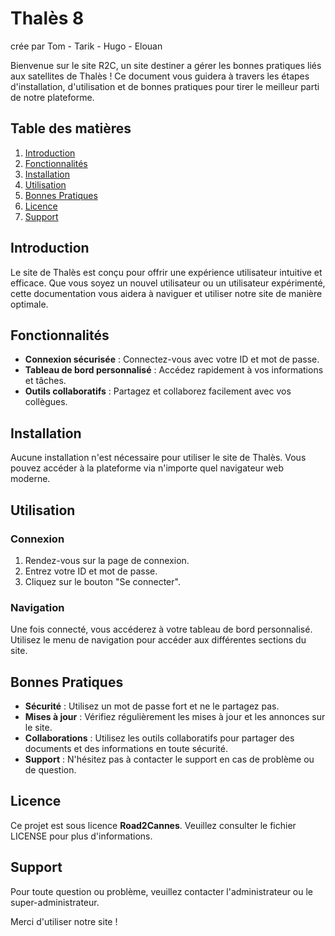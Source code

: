 # Thalès 8
crée par Tom - Tarik - Hugo - Elouan

Bienvenue sur le site R2C, un site destiner a gérer les bonnes pratiques liés aux satellites de Thalès ! Ce document vous guidera à travers les étapes d'installation, d'utilisation et de bonnes pratiques pour tirer le meilleur parti de notre plateforme.

## Table des matières
1. [Introduction](#introduction)
2. [Fonctionnalités](#fonctionnalités)
3. [Installation](#installation)
4. [Utilisation](#utilisation)
5. [Bonnes Pratiques](#bonnes-pratiques)
6. [Licence](#licence)
7. [Support](#support)

## Introduction
Le site de Thalès est conçu pour offrir une expérience utilisateur intuitive et efficace. Que vous soyez un nouvel utilisateur ou un utilisateur expérimenté, cette documentation vous aidera à naviguer et utiliser notre site de manière optimale.

## Fonctionnalités
- **Connexion sécurisée** : Connectez-vous avec votre ID et mot de passe.
- **Tableau de bord personnalisé** : Accédez rapidement à vos informations et tâches.
- **Outils collaboratifs** : Partagez et collaborez facilement avec vos collègues.

## Installation
Aucune installation n'est nécessaire pour utiliser le site de Thalès. Vous pouvez accéder à la plateforme via n'importe quel navigateur web moderne.

## Utilisation
### Connexion
1. Rendez-vous sur la page de connexion.
2. Entrez votre ID et mot de passe.
3. Cliquez sur le bouton "Se connecter".

### Navigation
Une fois connecté, vous accéderez à votre tableau de bord personnalisé. Utilisez le menu de navigation pour accéder aux différentes sections du site.

## Bonnes Pratiques
- **Sécurité** : Utilisez un mot de passe fort et ne le partagez pas.
- **Mises à jour** : Vérifiez régulièrement les mises à jour et les annonces sur le site.
- **Collaborations** : Utilisez les outils collaboratifs pour partager des documents et des informations en toute sécurité.
- **Support** : N'hésitez pas à contacter le support en cas de problème ou de question.

## Licence
Ce projet est sous licence **Road2Cannes**. Veuillez consulter le fichier LICENSE pour plus d'informations.

## Support
Pour toute question ou problème, veuillez contacter l'administrateur ou le super-administrateur.

Merci d'utiliser notre site !
